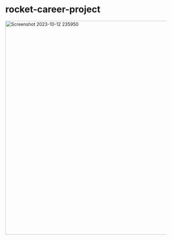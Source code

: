 # rocket-career-project
<img width="670" alt="Screenshot 2023-10-12 235950" src="https://github.com/rahulyadav232/rocket-career-project/assets/68394509/05f3fc80-db7c-46b1-803e-e7e6b3a8bf1d">

